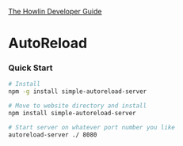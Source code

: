 [The Howlin Developer Guide](/index.md)



AutoReload
==========


### Quick Start

```bash
# Install
npm -g install simple-autoreload-server

# Move to website directory and install
npm install simple-autoreload-server

# Start server on whatever port number you like
autoreload-server ./ 8080
```
